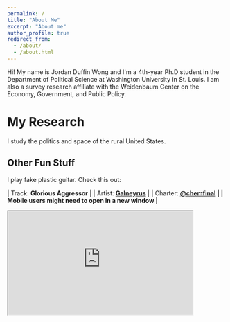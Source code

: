 ```yaml
---
permalink: /
title: "About Me"
excerpt: "About me"
author_profile: true
redirect_from: 
  - /about/
  - /about.html
---
```


Hi! My name is Jordan Duffin Wong and I'm a 4th-year Ph.D student in the Department of Political Science at Washington University in St. Louis. I am also a survey research affiliate with the Weidenbaum Center on the Economy, Government, and Public Policy.

My Research
======
I study the politics and space of the rural United States.

<!--My dissertation, in its early stages, is called <b>Is Idyll Ideal? The Politics of Space, Rurality, and Remoteness in the United States</b>. It can be summarized as follows:

<i>How do citizens think about space and government? From technical or policy questions such as "how do political motivations impact land management?" to conceptual questions such as "what does it mean to be rural or remote?", this dissertation grapples with how space -- particularly distance between places -- changes the way that Americans interact with government. Using a variety of methods from Political Science, Human Geography, and other disciplines, this dissertation investigates questions including:</i>
- <i>How do existing theories of the relationship between citizens and government change when one is distant? Insofar as citizens and politicians still have some sort of policy preference/incentive, can they still make sensible decisions without the other?</i>
- <i>What is the theoretical difference between "rurality" and "remoteness"? What implications does this difference have for how we construct the relationship between citizens and government? How might we better operationalize and measure it?</i>
- <i>How does politics change when places depopulate? When primarily rural places empty out, what happens to the few that remain? In the most extreme instances, how does government exist when the population becomes zero? In other words, how do you govern a ghost town?</i>
- <i>Access to broadband internet has transformed the United States, integrating economic and social networks more than ever. However, the development of broadband infrastructure in rural places has been staggered, costly, and uneven. How do those differences in broadband access condition political attitudes and behavior?</i>
- <i>"Land doesn't vote, but people do." However, vast swathes of unpopulated land in the United States are under government jurisdiction. How do we think about public land use and administration when no one lives or works there?</i>
-->
<!--My Teaching
======
this is stuff about my teaching
-->

Other Fun Stuff
------
I play fake plastic guitar. Check this out:

| Track: <b>Glorious Aggressor</b> |
| Artist: <b>[Galneyrus](https://www.galneryus.jp/en/band/history)</b> |
| Charter: <b>[@chemfinal](https://twitter.com/chemfinal) |
| Mobile users might need to open in a new window |

<iframe src="https://drive.google.com/file/d/18W6sSwooQTVgSIHPMkA8grqqh8sZ5rRt/preview" width="426" height="240" allow="autoplay"></iframe>
